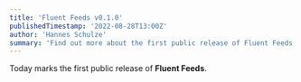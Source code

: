 ```yaml
---
title: 'Fluent Feeds v0.1.0'
publishedTimestamp: '2022-08-28T13:00Z'
author: 'Hannes Schulze'
summary: 'Find out more about the first public release of Fluent Feeds.'
---
```


Today marks the first public release of **Fluent Feeds**.

